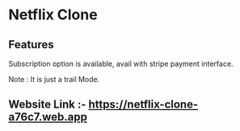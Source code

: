  # Netflix Clone

 ## Features

 Subscription option is available, avail with stripe payment interface.

 Note : It is just a trail Mode.





 ## Website Link :- https://netflix-clone-a76c7.web.app